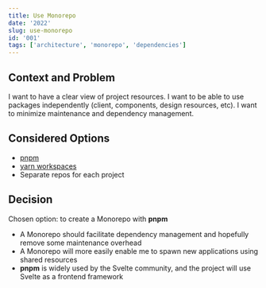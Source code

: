 ```yaml
---
title: Use Monorepo
date: '2022'
slug: use-monorepo
id: '001'
tags: ['architecture', 'monorepo', 'dependencies']
---
```


## Context and Problem

I want to have a clear view of project resources.
I want to be able to use packages independently (client, components, design resources, etc).
I want to minimize maintenance and dependency management.

## Considered Options

- [pnpm](https://pnpm.io)
- [yarn workspaces](https://yarnpkg.com/features/workspaces)
- Separate repos for each project

## Decision

Chosen option: to create a Monorepo with **pnpm**

- A Monorepo should facilitate dependency management and hopefully remove some maintenance overhead
- A Monorepo will more easily enable me to spawn new applications using shared resources
- **pnpm** is widely used by the Svelte community, and the project will use Svelte as a frontend framework
